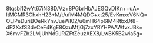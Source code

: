 8tqsbi12wYt67iN38D/Vz+8PGbrHbAJEGQvDIKn++uA=
ltMCMR3ChxhH23+M/t/ufM4MQDC+xt25/EvKmxeV6NQ=
OLlPeDuriBOeRkYnvJueWI02/u6mH64p6IM4RtbxDt8=
dF2XxfS3dvCeF4KgE8QzuMfjGj7zxYRYHPAAWfvxJBk=
X6mvFZb2LMjUhNd9JRiZFtZeuzAEX8/LwBK5B2wia5g=
